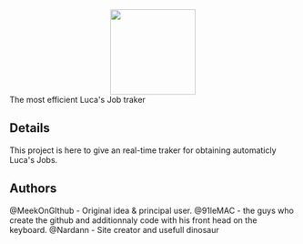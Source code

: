 <div align="center">
  <img height="150" src="https://media.discordapp.net/attachments/1164596046316437635/1164596064213540905/image.png"/>
</div>
The most efficient Luca's Job traker

## Details
This project is here to give an real-time traker for obtaining automaticly Luca's Jobs.

## Authors
@MeekOnGIthub - Original idea & principal user.
@91leMAC - the guys who create the github and additionnaly code with his front head on the keyboard.
@Nardann - Site creator and usefull dinosaur
